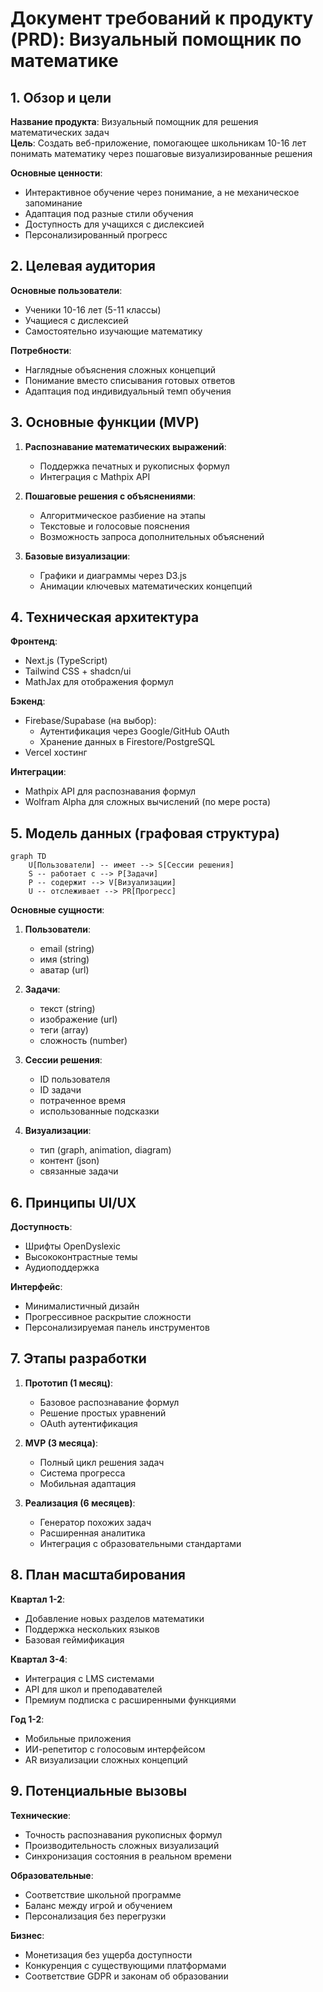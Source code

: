 # Документ требований к продукту (PRD): Визуальный помощник по математике

## 1. Обзор и цели
**Название продукта**: Визуальный помощник для решения математических задач  
**Цель**: Создать веб-приложение, помогающее школьникам 10-16 лет понимать математику через пошаговые визуализированные решения  

**Основные ценности**:
- Интерактивное обучение через понимание, а не механическое запоминание
- Адаптация под разные стили обучения
- Доступность для учащихся с дислексией
- Персонализированный прогресс

## 2. Целевая аудитория
**Основные пользователи**:
- Ученики 10-16 лет (5-11 классы)
- Учащиеся с дислексией
- Самостоятельно изучающие математику

**Потребности**:
- Наглядные объяснения сложных концепций
- Понимание вместо списывания готовых ответов
- Адаптация под индивидуальный темп обучения

## 3. Основные функции (MVP)
1. **Распознавание математических выражений**:
   - Поддержка печатных и рукописных формул
   - Интеграция с Mathpix API

2. **Пошаговые решения с объяснениями**:
   - Алгоритмическое разбиение на этапы
   - Текстовые и голосовые пояснения
   - Возможность запроса дополнительных объяснений

3. **Базовые визуализации**:
   - Графики и диаграммы через D3.js
   - Анимации ключевых математических концепций

## 4. Техническая архитектура
**Фронтенд**:
- Next.js (TypeScript)
- Tailwind CSS + shadcn/ui
- MathJax для отображения формул

**Бэкенд**:
- Firebase/Supabase (на выбор):
  - Аутентификация через Google/GitHub OAuth
  - Хранение данных в Firestore/PostgreSQL
- Vercel хостинг

**Интеграции**:
- Mathpix API для распознавания формул
- Wolfram Alpha для сложных вычислений (по мере роста)

## 5. Модель данных (графовая структура)
```mermaid
graph TD
    U[Пользователи] -- имеет --> S[Сессии решения]
    S -- работает с --> P[Задачи]
    P -- содержит --> V[Визуализации]
    U -- отслеживает --> PR[Прогресс]
```

**Основные сущности**:
1. **Пользователи**:
   - email (string)
   - имя (string)
   - аватар (url)

2. **Задачи**:
   - текст (string)
   - изображение (url)
   - теги (array)
   - сложность (number)

3. **Сессии решения**:
   - ID пользователя
   - ID задачи
   - потраченное время
   - использованные подсказки

4. **Визуализации**:
   - тип (graph, animation, diagram)
   - контент (json)
   - связанные задачи

## 6. Принципы UI/UX
**Доступность**:
- Шрифты OpenDyslexic
- Высококонтрастные темы
- Аудиоподдержка

**Интерфейс**:
- Минималистичный дизайн
- Прогрессивное раскрытие сложности
- Персонализируемая панель инструментов

## 7. Этапы разработки
1. **Прототип (1 месяц)**:
   - Базовое распознавание формул
   - Решение простых уравнений
   - OAuth аутентификация

2. **MVP (3 месяца)**:
   - Полный цикл решения задач
   - Система прогресса
   - Мобильная адаптация

3. **Реализация (6 месяцев)**:
   - Генератор похожих задач
   - Расширенная аналитика
   - Интеграция с образовательными стандартами

## 8. План масштабирования
**Квартал 1-2**:
- Добавление новых разделов математики
- Поддержка нескольких языков
- Базовая геймификация

**Квартал 3-4**:
- Интеграция с LMS системами
- API для школ и преподавателей
- Премиум подписка с расширенными функциями

**Год 1-2**:
- Мобильные приложения
- ИИ-репетитор с голосовым интерфейсом
- AR визуализации сложных концепций

## 9. Потенциальные вызовы
**Технические**:
- Точность распознавания рукописных формул
- Производительность сложных визуализаций
- Синхронизация состояния в реальном времени

**Образовательные**:
- Соответствие школьной программе
- Баланс между игрой и обучением
- Персонализация без перегрузки

**Бизнес**:
- Монетизация без ущерба доступности
- Конкуренция с существующими платформами
- Соответствие GDPR и законам об образовании